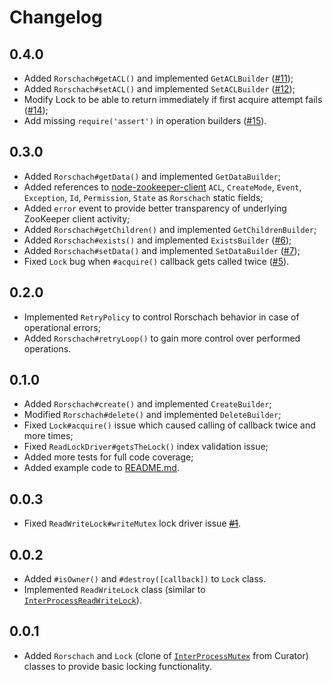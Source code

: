 # Changelog

## 0.4.0

* Added `Rorschach#getACL()` and implemented `GetACLBuilder` ([#11](https://github.com/slideme/rorschach/issues/11));
* Added `Rorschach#setACL()` and implemented `SetACLBuilder` ([#12](https://github.com/slideme/rorschach/issues/12));
* Modify Lock to be able to return immediately if first acquire attempt fails ([#14](https://github.com/slideme/rorschach/issues/14));
* Add missing `require('assert')` in operation builders ([#15](https://github.com/slideme/rorschach/issues/15)).

## 0.3.0

* Added `Rorschach#getData()` and implemented `GetDataBuilder`;
* Added references to [node-zookeeper-client](https://github.com/alexguan/node-zookeeper-client) `ACL`, `CreateMode`, `Event`, `Exception`, `Id`, `Permission`, `State` as `Rorschach` static fields;
* Added `error` event to provide better transparency of underlying ZooKeeper client activity;
* Added `Rorschach#getChildren()` and implemented `GetChildrenBuilder`;
* Added `Rorschach#exists()` and implemented `ExistsBuilder` ([#6](https://github.com/slideme/rorschach/issues/6));
* Added `Rorschach#setData()` and implemented `SetDataBuilder` ([#7](https://github.com/slideme/rorschach/issues/7));
* Fixed `Lock` bug when `#acquire()` callback gets called twice ([#5](https://github.com/slideme/rorschach/issues/5)).

## 0.2.0

* Implemented `RetryPolicy` to control Rorschach behavior in case of operational errors;
* Added `Rorschach#retryLoop()` to gain more control over performed operations.

## 0.1.0

* Added `Rorschach#create()` and implemented `CreateBuilder`;
* Modified `Rorschach#delete()` and implemented `DeleteBuilder`;
* Fixed `Lock#acquire()` issue which caused calling of callback twice and more times;
* Fixed `ReadLockDriver#getsTheLock()` index validation issue;
* Added more tests for full code coverage;
* Added example code to [README.md](README.md).

## 0.0.3

* Fixed `ReadWriteLock#writeMutex` lock driver issue <s>[#1](https://github.com/slideme/rorschach/pull/1)</s>.

## 0.0.2

* Added `#isOwner()` and `#destroy([callback])` to `Lock` class.
* Implemented `ReadWriteLock` class (similar to [`InterProcessReadWriteLock`](http://curator.apache.org/curator-recipes/shared-reentrant-read-write-lock.html)).

## 0.0.1

* Added `Rorschach` and `Lock` (clone of [`InterProcessMutex`](http://curator.apache.org/curator-recipes/shared-reentrant-lock.html) from Curator) classes to provide basic locking functionality.
